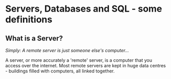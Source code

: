 # Servers, Databases and SQL - some definitions

## What is a Server?
_Simply: A remote server is just someone else's computer..._

A server, or more accurately a 'remote' server, is a computer that you access over the internet. Most remote servers are kept in huge data centres - buildings filled with computers, all linked together.

